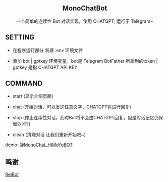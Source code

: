 <div align="center">

## MonoChatBot

一个简单的连续性 Bot 对话实现，使用 CHATGPT, 运行于 Telegram~



</div>

## SETTING

* 在程序运行部分 新建 .env 环境文件

* 添加 bot | gptkey 环境变量，bot是 Telegram BotFather 所拿到的token | gptkey 是指 CHATGPT API KEY

## COMMAND

- start (显示介绍页面)

- chat (开始对话，可以发送任意文字，CHATGPT将进行回复)

- stop (停止连续性对话，此时Bot将不会由CHATGPT回复，但是对话记忆仍保留2小时)

- clean (清理对话 让我们重新开始吧~)

demo: [@MonoChat_HiMoYoBOT](https://t.me/MonoChat_HiMoYoBOT)

## 鸣谢

[ReiBot](https://github.com/fumiama/ReiBot)
